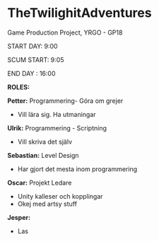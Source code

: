 # TheTwilighitAdventures
Game Production Project, YRGO - GP18


START DAY: 9:00

SCUM START: 9:05

END DAY : 16:00

**ROLES:**

**Petter:** Programmering- Göra om grejer
  - Vill lära sig. Ha utmaningar

**Ulrik:** Programmering - Scriptning
  - Vill skriva det själv
  
**Sebastian:** Level Design
  - Har gjort det mesta inom programmering 
  
**Oscar:** Projekt Ledare
  - Unity kalleser och kopplingar
  - Okej med artsy stuff
  
**Jesper:** 
  -  Las
